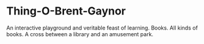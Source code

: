 Thing-O-Brent-Gaynor
====================

An interactive playground and veritable feast of learning. Books. All kinds of books. A cross between a library and an amusement park.
